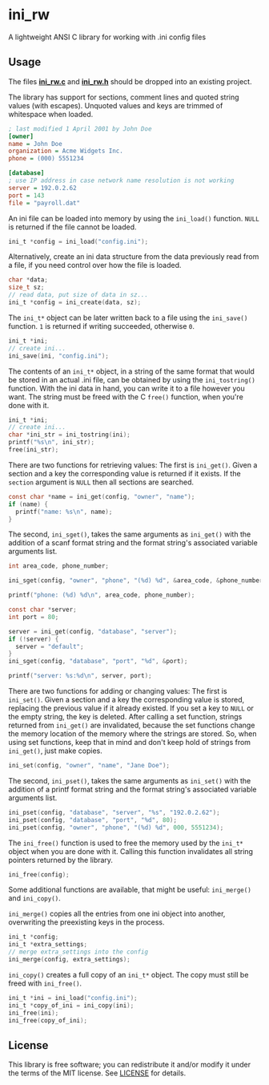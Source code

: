 
# ini_rw
A lightweight ANSI C library for working with .ini config files

## Usage
The files **[ini_rw.c](src/ini_rw.c?raw=1)** and **[ini_rw.h](src/ini_rw.h?raw=1)**
should be dropped into an existing project.

The library has support for sections, comment lines and quoted string values
(with escapes). Unquoted values and keys are trimmed of whitespace when loaded.

```ini
; last modified 1 April 2001 by John Doe
[owner]
name = John Doe
organization = Acme Widgets Inc.
phone = (000) 5551234

[database]
; use IP address in case network name resolution is not working
server = 192.0.2.62
port = 143
file = "payroll.dat"
```

An ini file can be loaded into memory by using the `ini_load()` function.
`NULL` is returned if the file cannot be loaded.
```c
ini_t *config = ini_load("config.ini");
```

Alternatively, create an ini data structure from the data previously read from
a file, if you need control over how the file is loaded.
```c
char *data;
size_t sz;
// read data, put size of data in sz...
ini_t *config = ini_create(data, sz);
```

The `ini_t*` object can be later written back to a file using the `ini_save()`
function. `1` is returned if writing succeeded, otherwise `0`.
```c
ini_t *ini;
// create ini...
ini_save(ini, "config.ini");
```

The contents of an `ini_t*` object, in a string of the same format that would
be stored in an actual .ini file, can be obtained by using the `ini_tostring()`
function. With the ini data in hand, you can write it to a file however you
want. The string must be freed with the C `free()` function, when you're done
with it.
```c
ini_t *ini;
// create ini...
char *ini_str = ini_tostring(ini);
printf("%s\n", ini_str);
free(ini_str);
```

There are two functions for retrieving values: The first is `ini_get()`.  Given
a section and a key the corresponding value is returned if it exists.  If the
`section` argument is `NULL` then all sections are searched.
```c
const char *name = ini_get(config, "owner", "name");
if (name) {
  printf("name: %s\n", name);
}
```

The second, `ini_sget()`, takes the same arguments as `ini_get()` with the
addition of a scanf format string and the format string's associated variable
arguments list.
```c
int area_code, phone_number;

ini_sget(config, "owner", "phone", "(%d) %d", &area_code, &phone_number);

printf("phone: (%d) %d\n", area_code, phone_number);

const char *server;
int port = 80;

server = ini_get(config, "database", "server");
if (!server) {
  server = "default";
}
ini_sget(config, "database", "port", "%d", &port);

printf("server: %s:%d\n", server, port);
```

There are two functions for adding or changing values: The first is
`ini_set()`.  Given a section and a key the corresponding value is stored,
replacing the previous value if it already existed. If you set a key to `NULL`
or the empty string, the key is deleted.  After calling a set function, strings
returned from `ini_get()` are invalidated, because the set functions change the
memory location of the memory where the strings are stored. So, when using set
functions, keep that in mind and don't keep hold of strings from `ini_get()`,
just make copies.
```c
ini_set(config, "owner", "name", "Jane Doe");
```

The second, `ini_pset()`, takes the same arguments as `ini_set()` with the
addition of a printf format string and the format string's associated variable
arguments list.
```c
ini_pset(config, "database", "server", "%s", "192.0.2.62");
ini_pset(config, "database", "port", "%d", 80);
ini_pset(config, "owner", "phone", "(%d) %d", 000, 5551234);
```

The `ini_free()` function is used to free the memory used by the `ini_t*`
object when you are done with it. Calling this function invalidates all string
pointers returned by the library.
```c
ini_free(config);
```

Some additional functions are available, that might be useful: `ini_merge()`
and `ini_copy()`.

`ini_merge()` copies all the entries from one ini object into another,
overwriting the preexisting keys in the process.
```c
ini_t *config;
ini_t *extra_settings;
// merge extra_settings into the config
ini_merge(config, extra_settings);
```

`ini_copy()` creates a full copy of an `ini_t*` object. The copy must still be
freed with `ini_free()`.
```c
ini_t *ini = ini_load("config.ini");
ini_t *copy_of_ini = ini_copy(ini);
ini_free(ini);
ini_free(copy_of_ini);
```

## License
This library is free software; you can redistribute it and/or modify it under
the terms of the MIT license. See [LICENSE](LICENSE) for details.
